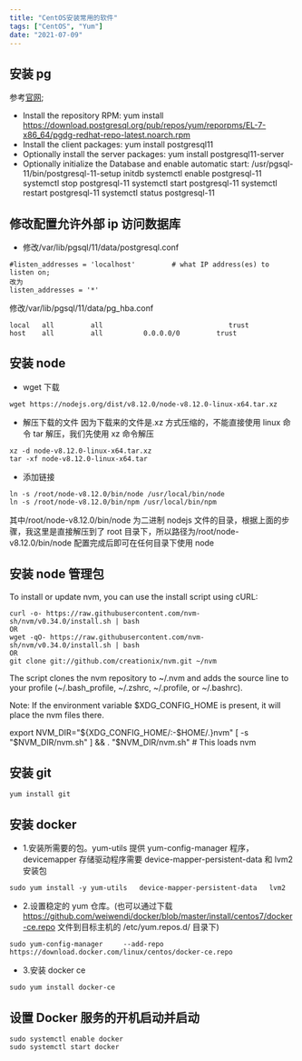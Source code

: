 ```yaml
---
title: "CentOS安装常用的软件"
tags: ["CentOS", "Yum"]
date: "2021-07-09"
---
```


## 安装 pg

参考[官网](https://www.postgresql.org/download/linux/redhat/);

- Install the repository RPM:
  yum install <https://download.postgresql.org/pub/repos/yum/reporpms/EL-7-x86_64/pgdg-redhat-repo-latest.noarch.rpm>
- Install the client packages:
  yum install postgresql11
- Optionally install the server packages:
  yum install postgresql11-server
- Optionally initialize the Database and enable automatic start:
  /usr/pgsql-11/bin/postgresql-11-setup initdb
  systemctl enable postgresql-11
  systemctl stop postgresql-11
  systemctl start postgresql-11
  systemctl restart postgresql-11
  systemctl status postgresql-11

## 修改配置允许外部 ip 访问数据库

- 修改/var/lib/pgsql/11/data/postgresql.conf

```
#listen_addresses = 'localhost'         # what IP address(es) to listen on;
改为
listen_addresses = '*'
```

修改/var/lib/pgsql/11/data/pg_hba.conf

```
local   all         all                               trust
host    all         all          0.0.0.0/0         trust
```

## 安装 node

- wget 下载

```
wget https://nodejs.org/dist/v8.12.0/node-v8.12.0-linux-x64.tar.xz
```

- 解压下载的文件
  因为下载来的文件是.xz 方式压缩的，不能直接使用 linux 命令 tar 解压，我们先使用 xz 命令解压

```
xz -d node-v8.12.0-linux-x64.tar.xz
tar -xf node-v8.12.0-linux-x64.tar
```

- 添加链接

```
ln -s /root/node-v8.12.0/bin/node /usr/local/bin/node
ln -s /root/node-v8.12.0/bin/npm /usr/local/bin/npm
```

其中/root/node-v8.12.0/bin/node 为二进制 nodejs 文件的目录，根据上面的步骤，我这里是直接解压到了 root 目录下，所以路径为/root/node-v8.12.0/bin/node
配置完成后即可在任何目录下使用 node

## 安装 node 管理包

To install or update nvm, you can use the install script using cURL:

```
curl -o- https://raw.githubusercontent.com/nvm-sh/nvm/v0.34.0/install.sh | bash
OR
wget -qO- https://raw.githubusercontent.com/nvm-sh/nvm/v0.34.0/install.sh | bash
OR
git clone git://github.com/creationix/nvm.git ~/nvm

```

The script clones the nvm repository to ~/.nvm and adds the source line to your profile (~/.bash_profile, ~/.zshrc, ~/.profile, or ~/.bashrc).

Note: If the environment variable $XDG_CONFIG_HOME is present, it will place the nvm files there.

export NVM_DIR="${XDG_CONFIG_HOME/:-$HOME/.}nvm"
[ -s "$NVM_DIR/nvm.sh" ] && \. "$NVM_DIR/nvm.sh" # This loads nvm

## 安装 git

```
yum install git
```

## 安装 docker

- 1.安装所需要的包。yum-utils 提供 yum-config-manager 程序，devicemapper 存储驱动程序需要 device-mapper-persistent-data 和 lvm2 安装包

```
sudo yum install -y yum-utils   device-mapper-persistent-data   lvm2
```

- 2.设置稳定的 yum 仓库。(也可以通过下载 <https://github.com/weiwendi/docker/blob/master/install/centos7/docker-ce.repo> 文件到目标主机的 /etc/yum.repos.d/ 目录下)

```
sudo yum-config-manager     --add-repo     https://download.docker.com/linux/centos/docker-ce.repo
```

- 3.安装 docker ce

```
sudo yum install docker-ce
```

## 设置 Docker 服务的开机启动并启动

```
sudo systemctl enable docker
sudo systemctl start docker
```

